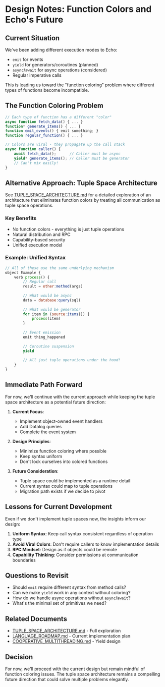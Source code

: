 # Design Notes: Function Colors and Echo's Future

## Current Situation

We've been adding different execution modes to Echo:
- `emit` for events
- `yield` for generators/coroutines (planned)
- `async`/`await` for async operations (considered)
- Regular imperative calls

This is leading us toward the "function coloring" problem where different types of functions become incompatible.

## The Function Coloring Problem

```javascript
// Each type of function has a different "color"
async function fetch_data() { ... }
function* generate_items() { ... }  
function emit_events() { emit something; }
function regular_function() { ... }

// Colors are viral - they propagate up the call stack
async function caller() {
    await fetch_data();      // Caller must be async
    yield* generate_items(); // Caller must be generator
    // Can't mix easily!
}
```

## Alternative Approach: Tuple Space Architecture

See [TUPLE_SPACE_ARCHITECTURE.md](./TUPLE_SPACE_ARCHITECTURE.md) for a detailed exploration of an architecture that eliminates function colors by treating all communication as tuple space operations.

### Key Benefits
- No function colors - everything is just tuple operations
- Natural distribution and RPC
- Capability-based security
- Unified execution model

### Example: Unified Syntax

```javascript
// All of these use the same underlying mechanism
object Example {
    verb process() {
        // Regular call
        result = other:method(args)
        
        // What would be async
        data = database:query(sql)
        
        // What would be generator
        for item in (source:items()) {
            process(item)
        }
        
        // Event emission
        emit thing_happened
        
        // Coroutine suspension  
        yield
        
        // All just tuple operations under the hood!
    }
}
```

## Immediate Path Forward

For now, we'll continue with the current approach while keeping the tuple space architecture as a potential future direction:

1. **Current Focus**: 
   - Implement object-owned event handlers
   - Add Datalog queries
   - Complete the event system

2. **Design Principles**:
   - Minimize function coloring where possible
   - Keep syntax uniform 
   - Don't lock ourselves into colored functions

3. **Future Consideration**:
   - Tuple space could be implemented as a runtime detail
   - Current syntax could map to tuple operations
   - Migration path exists if we decide to pivot

## Lessons for Current Development

Even if we don't implement tuple spaces now, the insights inform our design:

1. **Uniform Syntax**: Keep call syntax consistent regardless of operation type
2. **Avoid Viral Colors**: Don't require callers to know implementation details
3. **RPC Mindset**: Design as if objects could be remote
4. **Capability Thinking**: Consider permissions at communication boundaries

## Questions to Revisit

- Should `emit` require different syntax from method calls?
- Can we make `yield` work in any context without coloring?
- How do we handle async operations without `async`/`await`?
- What's the minimal set of primitives we need?

## Related Documents

- [TUPLE_SPACE_ARCHITECTURE.md](./TUPLE_SPACE_ARCHITECTURE.md) - Full exploration
- [LANGUAGE_ROADMAP.md](./LANGUAGE_ROADMAP.md) - Current implementation plan
- [COOPERATIVE_MULTITHREADING.md](./COOPERATIVE_MULTITHREADING.md) - Yield design

## Decision

For now, we'll proceed with the current design but remain mindful of function coloring issues. The tuple space architecture remains a compelling future direction that could solve multiple problems elegantly.